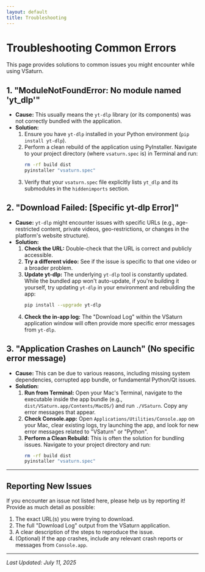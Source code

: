 ```yaml
---
layout: default
title: Troubleshooting
---
```

# Troubleshooting Common Errors

This page provides solutions to common issues you might encounter while using VSaturn.

## 1. "ModuleNotFoundError: No module named 'yt_dlp'"
* **Cause:** This usually means the `yt-dlp` library (or its components) was not correctly bundled with the application.
* **Solution:**
    1.  Ensure you have `yt-dlp` installed in your Python environment (`pip install yt-dlp`).
    2.  Perform a clean rebuild of the application using PyInstaller. Navigate to your project directory (where `vsaturn.spec` is) in Terminal and run:
        ```bash
        rm -rf build dist
        pyinstaller "vsaturn.spec"
        ```
    3.  Verify that your `vsaturn.spec` file explicitly lists `yt_dlp` and its submodules in the `hiddenimports` section.

## 2. "Download Failed: [Specific yt-dlp Error]"
* **Cause:** `yt-dlp` might encounter issues with specific URLs (e.g., age-restricted content, private videos, geo-restrictions, or changes in the platform's website structure).
* **Solution:**
    1.  **Check the URL:** Double-check that the URL is correct and publicly accessible.
    2.  **Try a different video:** See if the issue is specific to that one video or a broader problem.
    3.  **Update yt-dlp:** The underlying `yt-dlp` tool is constantly updated. While the bundled app won't auto-update, if you're building it yourself, try updating `yt-dlp` in your environment and rebuilding the app:
        ```bash
        pip install --upgrade yt-dlp
        ```
    4.  **Check the in-app log:** The "Download Log" within the VSaturn application window will often provide more specific error messages from `yt-dlp`.

## 3. "Application Crashes on Launch" (No specific error message)
* **Cause:** This can be due to various reasons, including missing system dependencies, corrupted app bundle, or fundamental Python/Qt issues.
* **Solution:**
    1.  **Run from Terminal:** Open your Mac's Terminal, navigate to the executable inside the app bundle (e.g., `dist/VSaturn.app/Contents/MacOS/`) and run `./VSaturn`. Copy any error messages that appear.
    2.  **Check Console.app:** Open `Applications/Utilities/Console.app` on your Mac, clear existing logs, try launching the app, and look for new error messages related to "VSaturn" or "Python".
    3.  **Perform a Clean Rebuild:** This is often the solution for bundling issues. Navigate to your project directory and run:
        ```bash
        rm -rf build dist
        pyinstaller "vsaturn.spec"
        ```

---

## Reporting New Issues

If you encounter an issue not listed here, please help us by reporting it! Provide as much detail as possible:

1.  The exact URL(s) you were trying to download.
2.  The full "Download Log" output from the VSaturn application.
3.  A clear description of the steps to reproduce the issue.
4.  (Optional) If the app crashes, include any relevant crash reports or messages from `Console.app`.

---
_Last Updated: July 11, 2025_
